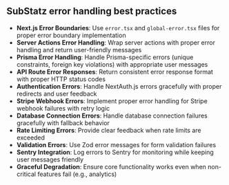## SubStatz error handling best practices

- **Next.js Error Boundaries**: Use `error.tsx` and `global-error.tsx` files for proper error boundary implementation
- **Server Actions Error Handling**: Wrap server actions with proper error handling and return user-friendly messages
- **Prisma Error Handling**: Handle Prisma-specific errors (unique constraints, foreign key violations) with appropriate user messages
- **API Route Error Responses**: Return consistent error response format with proper HTTP status codes
- **Authentication Errors**: Handle NextAuth.js errors gracefully with proper redirects and user feedback
- **Stripe Webhook Errors**: Implement proper error handling for Stripe webhook failures with retry logic
- **Database Connection Errors**: Handle database connection failures gracefully with fallback behavior
- **Rate Limiting Errors**: Provide clear feedback when rate limits are exceeded
- **Validation Errors**: Use Zod error messages for form validation failures
- **Sentry Integration**: Log errors to Sentry for monitoring while keeping user messages friendly
- **Graceful Degradation**: Ensure core functionality works even when non-critical features fail (e.g., analytics)
